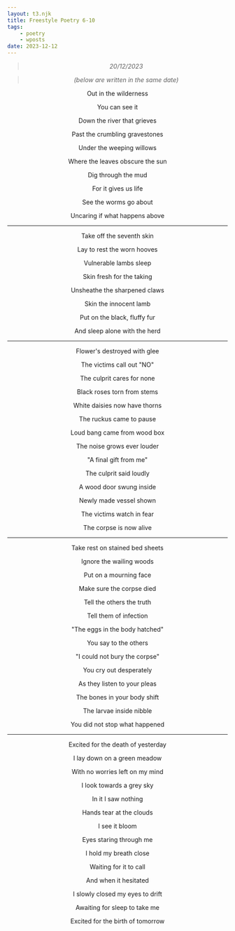 ```yaml
---
layout: t3.njk
title: Freestyle Poetry 6-10
tags:
    - poetry
    - wposts
date: 2023-12-12
---
```

<style>
   p{
    text-align: center;
   }
</style>

> *20/12/2023*

> *(below are written in the same date)*

Out in the wilderness

You can see it

Down the river that grieves

Past the crumbling gravestones

Under the weeping willows

Where the leaves obscure the sun

Dig through the mud

For it gives us life

See the worms go about

Uncaring if what happens above

---

Take off the seventh skin

Lay to rest the worn hooves

Vulnerable lambs sleep

Skin fresh for the taking

Unsheathe the sharpened claws

Skin the innocent lamb

Put on the black, fluffy fur

And sleep alone with the herd

---

Flower's destroyed with glee

The victims call out "NO"

The culprit cares for none

Black roses torn from stems

White daisies now have thorns

The ruckus came to pause

Loud bang came from wood box

The noise grows ever louder

"A final gift from me"

The culprit said loudly

A wood door swung inside

Newly made vessel shown

The victims watch in fear

The corpse is now alive

---

Take rest on stained bed sheets

Ignore the wailing woods

Put on a mourning face

Make sure the corpse died

Tell the others the truth

Tell them of infection

"The eggs in the body hatched"

You say to the others

"I could not bury the corpse"

You cry out desperately

As they listen to your pleas

The bones in your body shift

The larvae inside nibble

You did not stop what happened

---

Excited for the death of yesterday

I lay down on a green meadow

With no worries left on my mind

I look towards a grey sky

In it I saw nothing

Hands tear at the clouds

I see it bloom

Eyes staring through me

I hold my breath close

Waiting for it to call

And when it hesitated

I slowly closed my eyes to drift

Awaiting for sleep to take me

Excited for the birth of tomorrow
